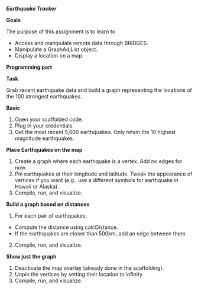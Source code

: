 ***Earthquake Tracker***

**Goals**

The purpose of this assignment is to learn to
 - Access and manipulate remote data through BRIDGES.
 - Manipulate a GraphAdjList object.
 - Display a location on a map.

**Programming part**

**Task**

Grab recent earthquake data and build a graph representing the locations of the 100 strongest earthquakes.

**Basic**
1. Open your scaffolded code.
2. Plug in your credentials.
3. Get the most recent 5,000 earthquakes. Only retain the 10 highest magnitude earthquakes.

**Place Earthquakes on the map**
1. Create a graph where each earthquake is a vertex. Add no edges for now.
2. Pin earthquakes at their longitude and latitude. Tweak the appearance of vertices if you want (e.g., use a different symbols for earthquake in Hawaii or Alaska).
3. Compile, run, and visualize.

**Build a graph based on distances**
1. For each pair of earthquakes:
 - Compute the distance using calcDistance.  
 - If the earthquakes are closer than 500km, add an edge between them.
2. Compile, run, and visualize.

**Show just the graph**
1. Deactivate the map overlay (already done in the scaffolding).
2. Unpin the vertices by setting their location to infinity.
3. Compile, run, and visualize.
